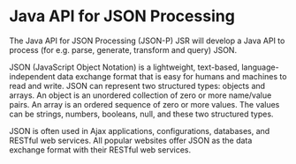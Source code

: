 # Java API for JSON Processing

The Java API for JSON Processing (JSON-P) JSR will develop a Java API to process (for e.g. parse, generate, transform and query) JSON.

JSON (JavaScript Object Notation) is a lightweight, text-based, language-independent data exchange format that is easy for humans and machines to read and write. JSON can represent two structured types: objects and arrays. An object is an unordered collection of zero or more name/value pairs. An array is an ordered sequence of zero or more values. The values can be strings, numbers, booleans, null, and these two structured types.

JSON is often used in Ajax applications, configurations, databases, and RESTful web services. All popular websites offer JSON as the data exchange format with their RESTful web services.
